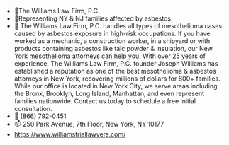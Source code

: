 - 👋The Williams Law Firm, P.C.
- 👀Representing NY & NJ families affected by asbestos.
- 🌱 The Williams Law Firm, P.C. handles all types of mesothelioma cases caused by asbestos exposure in high-risk occupations. If you have worked as a mechanic, a construction worker, in a shipyard or with products containing asbestos like talc powder & insulation, our New York mesothelioma attorneys can help you. With over 25 years of experience, The Williams Law Firm, P.C. founder Joseph Williams has established a reputation as one of the best mesothelioma & asbestos attorneys in New York, recovering millions of dollars for 800+ families. While our office is located in New York City, we serve areas including the Bronx, Brooklyn, Long Island, Manhattan, and even represent families nationwide. Contact us today to schedule a free initial consultation.
- 💞️ (866) 792-0451
- 📫 250 Park Avenue, 7th Floor, New York, NY 10177
- https://www.williamstriallawyers.com/


